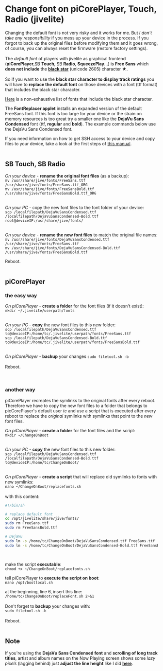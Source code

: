 Change font on piCorePlayer, Touch, Radio (jivelite)
====

Changing the default font is not very risky and it works for me. But *I don't take any responsibility* if you mess up your device in the process. If you forgot to back up the original files before modifying them and it goes wrong, of course, you can always reset the firmware (restore factory settings).
<br><br>
The *default font* of players with jivelite as graphical frontend (**piCorePlayer**,SB **Touch**, SB **Radio**, **SqueezePlay**...) is **Free Sans** which **does not include** the [**black star**](https://www.fileformat.info/info/unicode/char/2605/index.htm) (unicode 2605) character ★.<br><br>
So if you want to use the **black star character to display track ratings** you will have to **replace the default font** on those devices with a font (ttf format) that includes the black star character.

[Here](https://www.fileformat.info/info/unicode/char/2605/fontsupport.htm) is a non-exhaustive list of fonts that include the black star character.

The **FontReplacer applet** installs an expanded version of the default FreeSans font. If this font is too large for your device or the strain on memory resources is too great try a smaller one like the **DejaVu Sans Condensed** font (ttf, **regular** and **bold**). The example commands below use the DejaVu Sans Condensed font.

If you need information on how to get SSH access to your device and copy files to your device, take a look at the first steps of [this manual](https://github.com/AF-1/sobras/tree/main/lms-nowplaying_screen_with_ratings/).
<br><br>

## SB Touch, SB Radio

*On your device* - **rename the original font files** (as a backup):<br>
`mv /usr/share/jive/fonts/FreeSans.ttf /usr/share/jive/fonts/FreeSans.ttf_ORG`<br>
`mv /usr/share/jive/fonts/FreeSansBold.ttf /usr/share/jive/fonts/FreeSansBold.ttf_ORG`
<br><br>

*On your PC* - copy the new font files to the font folder of your device:<br>
`scp /localfilepath/DejaVuSansCondensed.ttf /localfilepath/DejaVuSansCondensed-Bold.ttf root@deviceIP:/usr/share/jive/fonts/`
<br><br>

*On your device* - **rename the new font files** to match the original file names:<br>
`mv /usr/share/jive/fonts/DejaVuSansCondensed.ttf /usr/share/jive/fonts/FreeSans.ttf`<br>
`mv /usr/share/jive/fonts/DejaVuSansCondensed-Bold.ttf /usr/share/jive/fonts/FreeSansBold.ttf`
<br>

Reboot.
<br><br>

## piCorePlayer

### the easy way

*On piCorePlayer* - **create a folder** for the font files (if it doesn't exist):<br>
`mkdir ~/.jivelite/userpath/fonts`
<br><br>

*On your PC* - **copy** the new font files to this new folder:<br>
`scp /localfilepath/DejaVuSansCondensed.ttf tc@deviceIP:/home/tc/.jivelite/userpath/fonts/FreeSans.ttf`<br>
`scp /localfilepath/DejaVuSansCondensed-Bold.ttf tc@deviceIP:/home/tc/.jivelite/userpath/fonts/FreeSansBold.ttf`
<br><br>

*On piCorePlayer* - **backup** your changes
`sudo filetool.sh -b`
<br><br>
Reboot.
<br><br><br>


### another way

piCorePlayer recreates the symlinks to the original fonts after every reboot.<br>
Therefore we have to copy the new font files to a folder that belongs to picCorePlayer's default user *tc* and use a script that is executed after every reboot to replace the *original* symlinks with symlinks that point to the *new* font files.

*On piCorePlayer* - **create a folder** for the font files and the script:<br>
`mkdir ~/ChangeOnBoot`
<br><br>

*On your PC* - **copy** the new font files to this new folder:<br>
`scp /localfilepath/DejaVuSansCondensed.ttf /localfilepath/DejaVuSansCondensed-Bold.ttf tc@deviceIP:/home/tc/ChangeOnBoot/`
<br><br>

*On piCorePlayer* - **create a script** that will replace old symlinks to fonts with new symlinks:<br>
`nano ~/ChangeOnBoot/replacefonts.sh`
<br><br>
with this content:<br>

```sh
#!/bin/sh

# replace default font
cd /opt/jivelite/share/jive/fonts/
sudo rm FreeSans.ttf
sudo rm FreeSansBold.ttf

# DejaVu
sudo ln -s /home/tc/ChangeOnBoot/DejaVuSansCondensed.ttf FreeSans.ttf
sudo ln -s /home/tc/ChangeOnBoot/DejaVuSansCondensed-Bold.ttf FreeSansBold.ttf
```
<br>

make the script **executable**:<br>
`chmod +x ~/ChangeOnBoot/replacefonts.sh`
<br>

tell piCorePlayer to **execute the script on boot**:<br>
`nano /opt/bootlocal.sh`
<br>

at the beginning, line 6, insert this line:<br>
`/home/tc/ChangeOnBoot/replaceFont.sh 2>&1`
<br><br>
Don't forget to **backup** your changes with:<br>
`sudo filetool.sh -b`
<br><br>
Reboot.
<br><br>

## Note

If you're using the **DejaVu Sans Condensed font** and **scrolling of long track titles**, artist and album names on the Now Playing screen shows some *lazy pixels* (lagging behind) just **adjust the line height** like I did [**here**](https://github.com/AF-1/sobras/commit/5c31712a0caad5cbfd1b409b188bef0c72119df0).